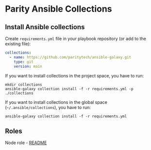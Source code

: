 # Parity Ansible Collections

## Install Ansible collections

Create `requirements.yml` file in your playbook repository (or add to the existing file):
```yaml
collections:
  - name: https://github.com/paritytech/ansible-galaxy.git
    type: git
    version: main
```

If you want to install collections in the project space, you have to run:
```commandline
mkdir collections
ansible-galaxy collection install -f -r requirements.yml -p ./collections
```

If you want to install collections in the global space (`~/.ansible/collections`),
you have to run:
```commandline
ansible-galaxy collection install -f -r requirements.yml
```

## Roles

Node role - [README](chain/roles/node/README.md) 

